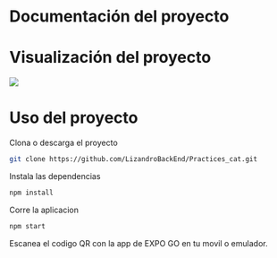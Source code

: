 # Documentación del proyecto 
 
# Visualización del proyecto
<img src="https://upload.vectorlogo.zone/logos/reactjs/images/443104f8-8cd2-4a5d-9bae-9914044b2b26.svg"> 
 
# Uso del proyecto 
Clona o descarga el proyecto 
```bash
git clone https://github.com/LizandroBackEnd/Practices_cat.git
```  
 
Instala las dependencias 
```bash
npm install
```   
 
Corre la aplicacion 
```bash
npm start
```   
Escanea el codigo QR con la app de EXPO GO en tu movil o emulador.
